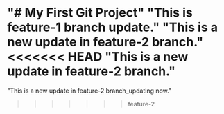 "# My First Git Project" 
"This is feature-1 branch update." 
"This is a new update in feature-2 branch." 
<<<<<<< HEAD
"This is a new update in feature-2 branch." 
=======
"This is a new update in feature-2 branch_updating now." 
>>>>>>> feature-2
